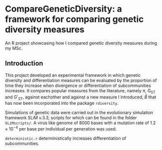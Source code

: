 # CompareGeneticDiversity: a framework for comparing genetic diversity measures
An R project showcasing how I compared genetic diversity measures during my MSc.

## Introduction
This project developed an experimental framework in which genetic diversity and differentiation measures can be evaluated by the proportion of time they increase when divergence or differentiation of subcommunities increases. It compares popular measures from the literature, namely $\pi$, G<sub>ST</sub> and G'<sub>ST</sub>,  against eachother and against a new measure I introduced, $\bar{B}$ that has now been incorporated into the package `rdiversity`.

Simulations of genetic data were carried out in the evolutionary simulation framework SLiM v.3.3, scripts for which can be found in the folder `SLiMscripts/`. A virus like genome of 8000 bases with a mutation rate of $1.2\times10^{-4}$ per base per individual per generation was used.

`deterministic.r` deterministically increases differentiation of subcommunities.